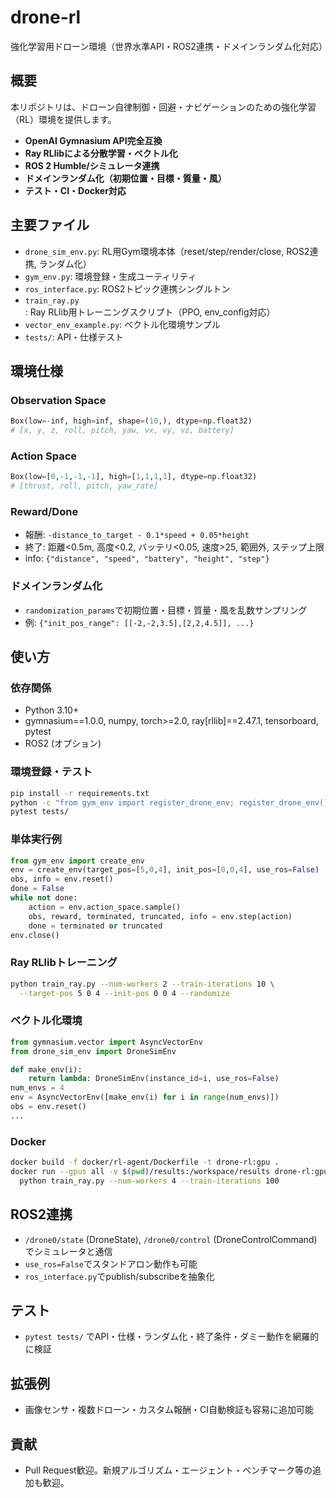 # drone-rl

強化学習用ドローン環境（世界水準API・ROS2連携・ドメインランダム化対応）

## 概要

本リポジトリは、ドローン自律制御・回避・ナビゲーションのための強化学習（RL）環境を提供します。
- **OpenAI Gymnasium API完全互換**
- **Ray RLlibによる分散学習・ベクトル化**
- **ROS 2 Humble/シミュレータ連携**
- **ドメインランダム化（初期位置・目標・質量・風）**
- **テスト・CI・Docker対応**

## 主要ファイル
- `drone_sim_env.py`: RL用Gym環境本体（reset/step/render/close, ROS2連携, ランダム化）
- `gym_env.py`: 環境登録・生成ユーティリティ
- `ros_interface.py`: ROS2トピック連携シングルトン
- `train_ray.py`: Ray RLlib用トレーニングスクリプト（PPO, env_config対応）
- `vector_env_example.py`: ベクトル化環境サンプル
- `tests/`: API・仕様テスト

## 環境仕様

### Observation Space
```python
Box(low=-inf, high=inf, shape=(10,), dtype=np.float32)
# [x, y, z, roll, pitch, yaw, vx, vy, vz, battery]
```

### Action Space
```python
Box(low=[0,-1,-1,-1], high=[1,1,1,1], dtype=np.float32)
# [thrust, roll, pitch, yaw_rate]
```

### Reward/Done
- 報酬: `-distance_to_target - 0.1*speed + 0.05*height`
- 終了: 距離<0.5m, 高度<0.2, バッテリ<0.05, 速度>25, 範囲外, ステップ上限
- info: `{"distance", "speed", "battery", "height", "step"}`

### ドメインランダム化
- `randomization_params`で初期位置・目標・質量・風を乱数サンプリング
- 例: `{"init_pos_range": [[-2,-2,3.5],[2,2,4.5]], ...}`

## 使い方

### 依存関係
- Python 3.10+
- gymnasium==1.0.0, numpy, torch>=2.0, ray[rllib]==2.47.1, tensorboard, pytest
- ROS2 (オプション)

### 環境登録・テスト
```bash
pip install -r requirements.txt
python -c "from gym_env import register_drone_env; register_drone_env()"
pytest tests/
```

### 単体実行例
```python
from gym_env import create_env
env = create_env(target_pos=[5,0,4], init_pos=[0,0,4], use_ros=False)
obs, info = env.reset()
done = False
while not done:
    action = env.action_space.sample()
    obs, reward, terminated, truncated, info = env.step(action)
    done = terminated or truncated
env.close()
```

### Ray RLlibトレーニング
```bash
python train_ray.py --num-workers 2 --train-iterations 10 \
  --target-pos 5 0 4 --init-pos 0 0 4 --randomize
```

### ベクトル化環境
```python
from gymnasium.vector import AsyncVectorEnv
from drone_sim_env import DroneSimEnv

def make_env(i):
    return lambda: DroneSimEnv(instance_id=i, use_ros=False)
num_envs = 4
env = AsyncVectorEnv([make_env(i) for i in range(num_envs)])
obs = env.reset()
...
```

### Docker
```bash
docker build -f docker/rl-agent/Dockerfile -t drone-rl:gpu .
docker run --gpus all -v $(pwd)/results:/workspace/results drone-rl:gpu \
  python train_ray.py --num-workers 4 --train-iterations 100
```

## ROS2連携
- `/drone0/state` (DroneState), `/drone0/control` (DroneControlCommand) でシミュレータと通信
- `use_ros=False`でスタンドアロン動作も可能
- `ros_interface.py`でpublish/subscribeを抽象化

## テスト
- `pytest tests/` でAPI・仕様・ランダム化・終了条件・ダミー動作を網羅的に検証

## 拡張例
- 画像センサ・複数ドローン・カスタム報酬・CI自動検証も容易に追加可能

## 貢献
- Pull Request歓迎。新規アルゴリズム・エージェント・ベンチマーク等の追加も歓迎。 